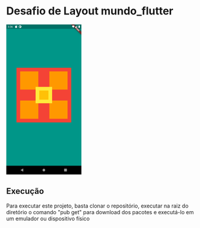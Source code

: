 # Desafio de Layout mundo_flutter

<img src="screenshots/home_page.png" width="200" />

## Execução

Para executar este projeto, basta clonar o repositório, executar na raiz do diretório o comando "pub get" para download dos pacotes e executá-lo em um emulador ou dispositivo físico
